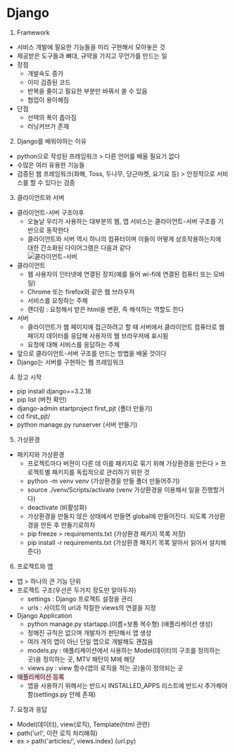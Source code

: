 # Django
1. Framework
- 서비스 개발에 필요한 기능들을 미리 구현해서 모아놓은 것
- 제공받은 도구들과 뼈대, 규약을 가지고 무언가를 만드는 일
- 장점
  - 개발속도 증가
  - 이미 검증된 코드
  - 반복을 줄이고 필요한 부분만 바꿔서 쓸 수 있음
  - 협업이 용이해짐
- 단점
  - 선택의 폭이 좁아짐
  - 러닝커브가 존재

2. Django를 배워야하는 이유
- python으로 작성된 프레임워크 > 다른 언어를 배울 필요가 없다
- 수많은 여러 유용한 기능들
- 검증된 웹 프레임워크(화해, Toss, 두나무, 당근마켓, 요기요 등) > 안정적으로 서비스를 할 수 있다는 검증

3. 클라이언트와 서버
- 클라이언트-서버 구조야후
  - 오늘날 우리가 사용하는 대부분의 웹, 앱 서비스는 클라이언트-서버 구조를 기반으로 동작한다
  - 클라이언트와 서버 역시 하나의 컴퓨터이며 이들이 어떻게 상호작용하는지에 대한 간소화된 다이어그램은 다음과 같다  
  ![클라이언트-서버](https://user-images.githubusercontent.com/122499274/224861987-2ba75215-9bf5-4740-a54e-7f7e3dfd58fb.png)
- 클라이언트
  - 웹 사용자의 인터넷에 연결된 장치(예를 들어 wi-fi에 연결된 컴퓨터 또는 모바일)
  - Chrome 또는 firefox와 같은 웹 브라우저
  - 서비스를 요청하는 주체
  - 랜더링 : 요청해서 받은 html을 변환, 즉 해석하는 역할도 한다
- 서버
  - 클라이언트가 웹 페이지에 접근하려고 할 때 서버에서 클라이언트 컴퓨터로 웹 페이지 데이터를 응답해 사용자의 웹 브라우저에 표시됨
  - 요청에 대해 서비스를 응답하는 주체
- 앞으로 클라이언트-서버 구조를 만드는 방법을 배울 것이다
- Django는 서버를 구현하는 웹 프레임워크

4. 장고 시작
- pip install django==3.2.18
- pip list (버전 확인)
- django-admin startproject first_pjt (폴더 만들기)
- cd first_pjt/
- python manage.py runserver (서버 만들기)

5. 가상환경
- 패키지와 가상환경
  - 프로젝트마다 버젼이 다른 데 이를 패키지로 묶기 위해 가상환경을 만든다 > 프로젝트별 패키지를 독립적으로 관리하기 위한 것
  - python -m venv venv (가상환경을 만들 폴더 만들어주기)
  - source ./venv/Scripts/activate (venv 가상환경을 이용해서 일을 진행할거다)
  - deactivate (비활성화)
  - 가상환경을 만들지 않은 상태에서 만들면 global에 만들어진다. 되도록 가상환경을 만든 후 만들기로하자
  - pip freeze > requirements.txt (가상환경 패키지 목록 저장)
  - pip install -r requirements.txt (가상환경 패지키 목록 알아서 읽어서 설치해준다)

6. 프로젝트와 앱
- 앱 > 하나의 큰 기능 단위
- 프로젝트 구조(우선은 두가지 정도만 알아두자)
  - settings : Django 프로젝트 설정을 관리
  - urls : 사이트의 url과 적절한 views의 연결을 지정
- Django Application
  - python manage.py startapp.(이름=보통 복수형) (애플리케이션 생성)
  - 정해진 규칙은 없으며 개발자가 판단해서 앱 생성
  - 여러 개의 앱이 아닌 단일 앱으로 개발해도 괜찮음
  - models.py : 애플리케이션에서 사용하는 Model(데이터의 구조를 정의하는 곳)을 정의하는 곳, MTV 패턴의 M에 해당
  - views.py : view 함수(앱의 로직을 적는 곳)들이 정의되는 곳
- <span style='background-color:#ffdce0'>애플리케이션 등록</span>
  - 앱을 사용하기 위해서는 반드시 INSTALLED_APPS 리스트에 반드시 추가해야함(settings.py 안에 존재)

7. 요청과 응답
- Model(데이터), view(로직), Template(html 관련)
- path('url', 이런 로직 처리해줘)
- ex > path('articles/', views.index) (url.py)
  